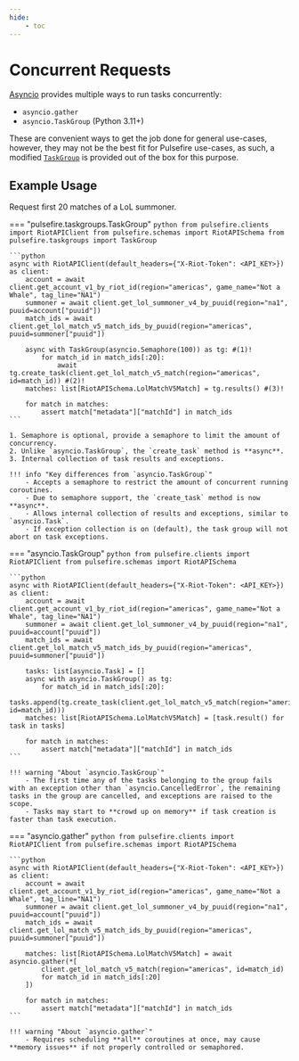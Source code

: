 ```yaml
---
hide:
    - toc
---
```


# Concurrent Requests

[Asyncio](https://docs.python.org/3/library/asyncio-task.html) provides multiple ways to run tasks concurrently:

- `asyncio.gather`
- `asyncio.TaskGroup` (Python 3.11+)

These are convenient ways to get the job done for general use-cases, however, they may not be the best fit for Pulsefire use-cases, as such, a modified [`TaskGroup`](../../reference/utilities/task-group.md) is provided out of the box for this purpose.

## Example Usage

Request first 20 matches of a LoL summoner.

=== "pulsefire.taskgroups.TaskGroup"
    ```python
    from pulsefire.clients import RiotAPIClient
    from pulsefire.schemas import RiotAPISchema
    from pulsefire.taskgroups import TaskGroup
    ```

    ```python
    async with RiotAPIClient(default_headers={"X-Riot-Token": <API_KEY>}) as client:
        account = await client.get_account_v1_by_riot_id(region="americas", game_name="Not a Whale", tag_line="NA1")
        summoner = await client.get_lol_summoner_v4_by_puuid(region="na1", puuid=account["puuid"])
        match_ids = await client.get_lol_match_v5_match_ids_by_puuid(region="americas", puuid=summoner["puuid"])

        async with TaskGroup(asyncio.Semaphore(100)) as tg: #(1)!
            for match_id in match_ids[:20]:
                await tg.create_task(client.get_lol_match_v5_match(region="americas", id=match_id)) #(2)!
        matches: list[RiotAPISchema.LolMatchV5Match] = tg.results() #(3)!

        for match in matches:
            assert match["metadata"]["matchId"] in match_ids
    ```

    1. Semaphore is optional, provide a semaphore to limit the amount of concurrency.
    2. Unlike `asyncio.TaskGroup`, the `create_task` method is **async**.
    3. Internal collection of task results and exceptions.

    !!! info "Key differences from `asyncio.TaskGroup`"
        - Accepts a semaphore to restrict the amount of concurrent running coroutines.
        - Due to semaphore support, the `create_task` method is now **async**.
        - Allows internal collection of results and exceptions, similar to `asyncio.Task`.
        - If exception collection is on (default), the task group will not abort on task exceptions.


=== "asyncio.TaskGroup"
    ```python
    from pulsefire.clients import RiotAPIClient
    from pulsefire.schemas import RiotAPISchema
    ```

    ```python
    async with RiotAPIClient(default_headers={"X-Riot-Token": <API_KEY>}) as client:
        account = await client.get_account_v1_by_riot_id(region="americas", game_name="Not a Whale", tag_line="NA1")
        summoner = await client.get_lol_summoner_v4_by_puuid(region="na1", puuid=account["puuid"])
        match_ids = await client.get_lol_match_v5_match_ids_by_puuid(region="americas", puuid=summoner["puuid"])

        tasks: list[asyncio.Task] = []
        async with asyncio.TaskGroup() as tg:
            for match_id in match_ids[:20]:
                tasks.append(tg.create_task(client.get_lol_match_v5_match(region="americas", id=match_id)))
        matches: list[RiotAPISchema.LolMatchV5Match] = [task.result() for task in tasks]

        for match in matches:
            assert match["metadata"]["matchId"] in match_ids
    ```

    !!! warning "About `asyncio.TaskGroup`"
        - The first time any of the tasks belonging to the group fails with an exception other than `asyncio.CancelledError`, the remaining tasks in the group are cancelled, and exceptions are raised to the scope.
        - Tasks may start to **crowd up on memory** if task creation is faster than task execution.


=== "asyncio.gather"
    ```python
    from pulsefire.clients import RiotAPIClient
    from pulsefire.schemas import RiotAPISchema
    ```

    ```python
    async with RiotAPIClient(default_headers={"X-Riot-Token": <API_KEY>}) as client:
        account = await client.get_account_v1_by_riot_id(region="americas", game_name="Not a Whale", tag_line="NA1")
        summoner = await client.get_lol_summoner_v4_by_puuid(region="na1", puuid=account["puuid"])
        match_ids = await client.get_lol_match_v5_match_ids_by_puuid(region="americas", puuid=summoner["puuid"])

        matches: list[RiotAPISchema.LolMatchV5Match] = await asyncio.gather(*[
            client.get_lol_match_v5_match(region="americas", id=match_id)
            for match_id in match_ids[:20]
        ])

        for match in matches:
            assert match["metadata"]["matchId"] in match_ids
    ```

    !!! warning "About `asyncio.gather`"
        - Requires scheduling **all** coroutines at once, may cause **memory issues** if not properly controlled or semaphored.
